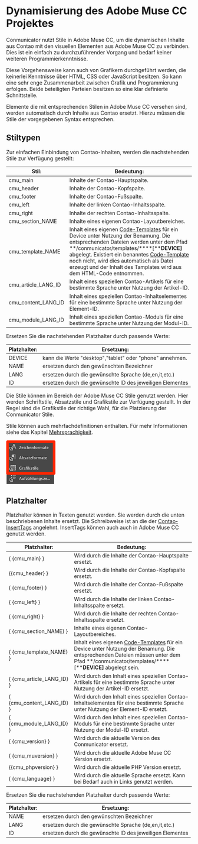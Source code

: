 # Dynamisierung des Adobe Muse CC Projektes

Conmunicator nutzt Stile in Adobe Muse CC, um die dynamischen Inhalte aus Contao mit den visuellen Elementen aus Adobe Muse CC zu verbinden. Dies ist ein einfach zu durchzuführender Vorgang und bedarf keiner weiteren Programmierkenntnisse.

Diese Vorgehensweise kann auch von Grafikern durchgeführt werden, die keinerlei Kenntnisse über HTML, CSS oder JavaScript besitzen. So kann eine sehr enge Zusammenarbeit zwischen Grafik und Programmierung erfolgen. Beide beteiligten Parteien besitzen so eine klar definierte Schnittstelle.

Elemente die mit entsprechenden Stilen in Adobe Muse CC versehen sind, werden automatisch durch Inhalte aus Contao ersetzt. Hierzu müssen die Stile der vorgegebenen Syntax entsprechen.

## Stiltypen

Zur einfachen Einbindung von Contao-Inhalten, werden die nachstehenden Stile zur Verfügung gestellt:

| Stil: | Bedeutung: |
| --- | --- |
| cmu\_main | Inhalte der Contao-Hauptspalte. |
| cmu\_header | Inhalte der Contao-Kopfspalte. |
| cmu\_footer | Inhalte der Contao-Fußspalte. |
| cmu\_left | Inhalte der linken Contao-Inhaltsspalte. |
| cmu\_right | Inhalte der rechten Contao-Inhaltsspalte. |
| cmu\_section\_NAME | Inhalte eines eigenen Contao-Layoutbereiches. |
| cmu\_template\_NAME | Inhalt eines eigenen [Code-Templates](templating.md) für ein Device unter Nutzung der Benamung. Die entsprechenden Dateien werden unter dem Pfad **\/conmunicator\/templates\/****\[****DEVICE\]** abgelegt. Existiert ein benanntes [Code-Template](templating.md) noch nicht, wird dies automatisch als Datei erzeugt und der Inhalt des Tamplates wird aus dem HTML-Code entnommen. |
| cmu\_article\_LANG\_ID | Inhalt eines speziellen Contao-Artikels für eine bestimmte Sprache unter Nutzung der Artikel-ID. |
| cmu\_content\_LANG\_ID | Inhalt eines speziellen Contao-Inhaltselementes für eine bestimmte Sprache unter Nutzung der Element-ID. |
| cmu\_module\_LANG\_ID | Inhalt eines speziellen Contao-Moduls für eine bestimmte Sprache unter Nutzung der Modul-ID. |

Ersetzen Sie die nachstehenden Platzhalter durch passende Werte:

| Platzhalter: | Ersetzung: |
| --- | --- |
| DEVICE | kann die Werte "desktop","tablet" oder "phone" annehmen. |
| NAME | ersetzen durch den gewünschten Bezeichner |
| LANG | ersetzen durch die gewünschte Sprache \(de,en,it,etc.\) |
| ID | ersetzen durch die gewünschte ID des jeweiligen Elementes |

Die Stile können im Bereich der Adobe Muse CC Stile genutzt werden. Hier werden Schriftstile, Absatzstile und Grafikstile zur Verfügung gestellt. In der Regel sind die Grafikstile der richtige Wahl, für die Platzierung der Conmunicator Stile.

Stile können auch mehrfachdefinitionen enthalten. Für mehr Informationen siehe das Kapitel [Mehrsprachigkeit](cmu_multilanguage.md).

![](images/dynamic/muse_style_panels.png)

## Platzhalter

Platzhalter können in Texten genutzt werden. Sie werden durch die unten beschriebenen Inhalte ersetzt. Die Schreibweise ist an die der [Contao-InsertTags](https://docs.contao.org/books/manual/3.5/de/04-inhalte-verwalten/inserttags.html) angelehnt. InsertTags können auch auch in Adobe Muse CC genutzt werden.

| Platzhalter: | Bedeutung: |
| --- | --- |
| { {cmu_main} } | Wird durch die Inhalte der Contao-Hauptspalte ersetzt. |
| {{cmu\_header\} \} | Wird durch die Inhalte der Contao-Kopfspalte ersetzt. |
| \{ \{cmu\_footer\} \} | Wird durch die Inhalte der Contao-Fußspalte ersetzt. |
| \{ \{cmu\_left\} \} | Wird durch die Inhalte der linken Contao-Inhaltsspalte ersetzt. |
| \{ \{cmu\_right\} \} | Wird durch die Inhalte der rechten Contao-Inhaltsspalte ersetzt. |
| \{ \{cmu\_section\_NAME\} \} | Inhalte eines eigenen Contao-Layoutbereiches. |
| \{ \{cmu\_template\_NAME\} \} | Inhalt eines eigenen [Code-Templates](templating.md) für ein Device unter Nutzung der Benamung. Die entsprechenden Dateien müssen unter dem Pfad **\/conmunicator\/templates\/****\[****DEVICE\]** abgelegt sein. |
| \{ \{cmu\_article\_LANG\_ID\} \} | Wird durch den Inhalt eines speziellen Contao-Artikels für eine bestimmte Sprache unter Nutzung der Artikel-ID ersetzt. |
| \{ \{cmu\_content\_LANG\_ID\} \} | Wird durch den Inhalt eines speziellen Contao-Inhaltselementes für eine bestimmte Sprache unter Nutzung der Element-ID ersetzt. |
| \{ \{cmu\_module\_LANG\_ID\} \} | Wird durch den Inhalt eines speziellen Contao-Moduls für eine bestimmte Sprache unter Nutzung der Modul-ID ersetzt. |
| \{ \{cmu\_version\} \} | Wird durch die aktuelle Version des Conmunicator ersetzt. |
| \{ \{cmu\_muversion\} \} | Wird durch die aktuelle Adobe Muse CC Version ersetzt. |
| \{\{cmu\_phpversion\} \} | Wird durch die aktuelle PHP Version ersetzt. |
| \{ \{cmu\_language\} \} | Wird durch die aktuelle Sprache ersetzt. Kann bei Bedarf auch in Links genutzt werden. |

Ersetzen Sie die nachstehenden Platzhalter durch passende Werte:

| Platzhalter: | Ersetzung: |
| --- | --- |
| NAME | ersetzen durch den gewünschten Bezeichner |
| LANG | ersetzen durch die gewünschte Sprache \(de,en,it,etc.\) |
| ID | ersetzen durch die gewünschte ID des jeweiligen Elementes |

